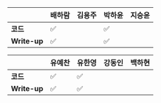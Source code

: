 |              | 배하람             | 김용주 | 박하윤 | 지승윤 |
| ------------ | ------------------ | ------ | ------ | ------ |
| **코드**     | :white_check_mark: |        | :white_check_mark:       |        |
| **Write-up** | :white_check_mark: |        |:white_check_mark:       |        |

|              | 유예찬 | 유한영 | 강동인 | 백하현 |
| ------------ | ------ | ------ | ------ | ------ |
| **코드**     |:white_check_mark:|:white_check_mark:|        |        |
| **Write-up** |:white_check_mark:|:white_check_mark:|        |        |

